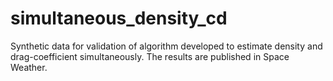 # simultaneous_density_cd
Synthetic data for validation of algorithm developed to estimate density and drag-coefficient simultaneously. The results are published in Space Weather. 

